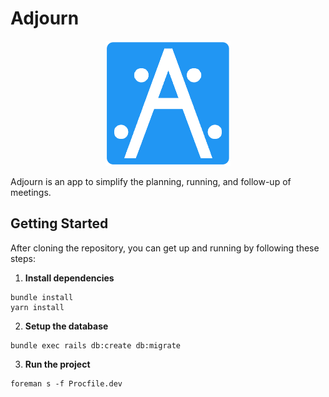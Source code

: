 # Adjourn
<p align="center">
  <img src="artwork/icon_background.png" alt="Adjourn Icon" />
</div>

Adjourn is an app to simplify the planning, running, and follow-up of meetings.

## Getting Started

After cloning the repository, you can get up and running by following these steps:

1. **Install dependencies**

```
bundle install
yarn install
```

2. **Setup the database**

```
bundle exec rails db:create db:migrate
```

3. **Run the project**

```
foreman s -f Procfile.dev
```